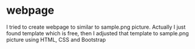 # webpage
I tried to create webpage to similar to sample.png picture. Actually I just found template which is free, then I adjusted that template to sample.png picture using HTML, CSS and Bootstrap 

